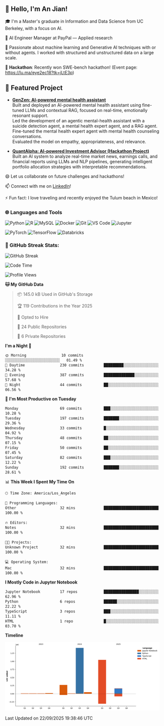 ## 👋 Hello, I'm An Jian!

🎓 I'm a Master's graduate in Information and Data Science from UC Berkeley, with a focus on AI.

💼 AI Engineer Manager at PayPal — Applied research

🌱 Passionate about machine learning and Generative AI techniques with or without agents. I worked with structured and unstructured data on a large scale.

👯 **Hackathon**: Recently won SWE-bench hackathon! (Event page: https://lu.ma/eye2ec18?tk=jLtE3p)

## 🧠 Featured Project

- **[GenZen: AI-powered mental health assistant](https://www.ischool.berkeley.edu/projects/2025/genzen)**  
  Built and deployed an AI-powered mental health assistant using fine-tuned LLMs and contextual RAG, focused on real-time, emotionally resonant support.      
  Led the development of an agentic mental-health assistant with a suicide detection agent, a mental health expert agent, and a RAG agent.    
  Fine-tuned the mental health expert agent with mental health counseling conversations.    
  Evaluated the model on empathy, appropriateness, and relevance.    

- **[QuantAlpha: AI-powered Investment Advisor (Hackathon Project)](https://v0-quant-alpha-investment-app.vercel.app/)**  
  Built an AI system to analyze real-time market news, earnings calls, and financial reports using LLMs and NLP
  pipelines, generating intelligent portfolio allocation strategies with interpretable recommendations.      

😄 Let us collaborate on future challenges and hackathons!

📫 Connect with me on [LinkedIn](https://www.linkedin.com/in/anne-dong-jian/)!

⚡ Fun fact: I love traveling and recently enjoyed the Tulum beach in Mexico!

### 🌐 Languages and Tools
![Python](https://img.shields.io/badge/-Python-3776AB?style=flat-square&logo=python&logoColor=white)
![R](https://img.shields.io/badge/-R-276DC3?style=flat-square&logo=r&logoColor=white)
![MySQL](https://img.shields.io/badge/-MySQL-4479A1?style=flat-square&logo=mysql&logoColor=white)
![Docker](https://img.shields.io/badge/-Docker-2496ED?style=flat-square&logo=docker&logoColor=white)
![Git](https://img.shields.io/badge/-Git-F05032?style=flat-square&logo=git&logoColor=white)
![VS Code](https://img.shields.io/badge/-Visual%20Studio%20Code-007ACC?style=flat-square&logo=visual-studio-code&logoColor=white)
![Jupyter](https://img.shields.io/badge/-Jupyter-F37626?style=flat-square&logo=jupyter&logoColor=white)

![PyTorch](https://img.shields.io/badge/-PyTorch-EE4C2C?style=flat-square&logo=pytorch&logoColor=white)
![TensorFlow](https://img.shields.io/badge/-TensorFlow-FF6F00?style=flat-square&logo=tensorflow&logoColor=white)
![Databricks](https://img.shields.io/badge/-Databricks-FF3621?style=flat-square&logo=databricks&logoColor=white)

### 🚀 GitHub Streak Stats:
![GitHub Streak](https://github-readme-streak-stats.herokuapp.com/?user=dojian&theme=dark)

<!--START_SECTION:waka-->
![Code Time](http://img.shields.io/badge/Code%20Time-89%20hrs%2042%20mins-blue)

![Profile Views](http://img.shields.io/badge/Profile%20Views-1-blue)

**🐱 My GitHub Data** 

> 📦 145.0 kB Used in GitHub's Storage 
 > 
> 🏆 119 Contributions in the Year 2025
 > 
> 💼 Opted to Hire
 > 
> 📜 24 Public Repositories 
 > 
> 🔑 6 Private Repositories 
 > 
**I'm a Night 🦉** 

```text
🌞 Morning                10 commits          ░░░░░░░░░░░░░░░░░░░░░░░░░   01.49 % 
🌆 Daytime                230 commits         █████████░░░░░░░░░░░░░░░░   34.28 % 
🌃 Evening                387 commits         ██████████████░░░░░░░░░░░   57.68 % 
🌙 Night                  44 commits          ██░░░░░░░░░░░░░░░░░░░░░░░   06.56 % 
```
📅 **I'm Most Productive on Tuesday** 

```text
Monday                   69 commits          ███░░░░░░░░░░░░░░░░░░░░░░   10.28 % 
Tuesday                  197 commits         ███████░░░░░░░░░░░░░░░░░░   29.36 % 
Wednesday                33 commits          █░░░░░░░░░░░░░░░░░░░░░░░░   04.92 % 
Thursday                 48 commits          ██░░░░░░░░░░░░░░░░░░░░░░░   07.15 % 
Friday                   50 commits          ██░░░░░░░░░░░░░░░░░░░░░░░   07.45 % 
Saturday                 82 commits          ███░░░░░░░░░░░░░░░░░░░░░░   12.22 % 
Sunday                   192 commits         ███████░░░░░░░░░░░░░░░░░░   28.61 % 
```


📊 **This Week I Spent My Time On** 

```text
🕑︎ Time Zone: America/Los_Angeles

💬 Programming Languages: 
Other                    32 mins             █████████████████████████   100.00 % 

🔥 Editors: 
Notes                    32 mins             █████████████████████████   100.00 % 

🐱‍💻 Projects: 
Unknown Project          32 mins             █████████████████████████   100.00 % 

💻 Operating System: 
Mac                      32 mins             █████████████████████████   100.00 % 
```

**I Mostly Code in Jupyter Notebook** 

```text
Jupyter Notebook         17 repos            ████████████████░░░░░░░░░   62.96 % 
Python                   6 repos             ██████░░░░░░░░░░░░░░░░░░░   22.22 % 
TypeScript               3 repos             ███░░░░░░░░░░░░░░░░░░░░░░   11.11 % 
HTML                     1 repo              █░░░░░░░░░░░░░░░░░░░░░░░░   03.70 % 
```



**Timeline**

![Lines of Code chart](https://raw.githubusercontent.com/dojian/dojian/main/assets/bar_graph.png)


 Last Updated on 22/09/2025 19:38:46 UTC
<!--END_SECTION:waka-->



<!--
**dojian/dojian** is a ✨ _special_ ✨ repository because its `README.md` (this file) appears on your GitHub profile.

Here are some ideas to get you started:
### 🔥 GitHub Stats:
![Your GitHub stats](https://github-readme-stats.vercel.app/api?username=dojian&show_icons=true&theme=dark&count_private=true)
- 🛠️ Most Used Languages
- 🌱 I’m currently learning ...
- 👯 I’m looking to collaborate on ...
- 🤔 I’m looking for help with ...
- 💬 Ask me about ...
- 📫 How to reach me: ...
- 😄 Pronouns: ...
- ⚡ Fun fact: ...
-->

